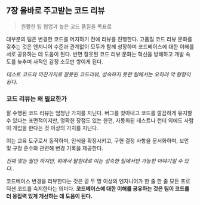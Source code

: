 ## 7장 올바로 주고받는 코드 리뷰

> 원활한 팀 협업과 높은 코드 품질을 목표로

대부분의 팀은 변경한 코드를 머지하기 전에 리뷰를 진행한다. 고품질 코드 리뷰 문화를 갖추는 것은 엔지니어 수준과 관계없이 모두가 함께 성장하며 코드베이스에 대한 이해를 서로 공유하는 데 도움이 된다. 반면 잘못된 코드 리뷰 문화는 혁신을 방해하고 개발 속도를 늦추며 사적인 감정 소모만 쌓이게 된다.

*테스트 코드와 마찬가지로 잘못된 코드리뷰, 성숙하지 못한 팀에서는 오히려 악 형향이 된다.*

### 코드 리뷰는 왜 필요한가

잘 수행된 코드 리뷰는 엄청난 가치를 지닌다. 버그를 찾아내고 코드를 깔끔하게 유지할 수 있다는 표면적이지만, 명확한 장점도 있는 한편, 자동화된 테스트나 런터 외에도 사람이 개입을 한다는 것 이상의 가치를 지닌다.

이는 교육 도구로서 동작하며, 인식을 확장시키고, 구현 결정 사항을 문서화하며, 보안 및 규정 준수와 관련해 변경 기록을 제공한다.

*진짜 맞는 말만 하지만, 위에서 말한대로 이는 성숙한 팀에서만 가능한 이야기일 수 있다..*

코드베이스 변경을 리뷰한다는 것은 곧 두 명 이상의 엔지니어가 한 줄 한 줄 모든 프로덕션 코드를 숙지한다는 의미다. **코드베이스에 대한 이해를 공유하는 것은 팀이 코드를 더 응집력 있게 개선하는 데 도움이 된다.**

